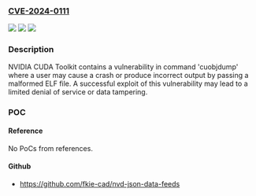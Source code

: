 ### [CVE-2024-0111](https://cve.mitre.org/cgi-bin/cvename.cgi?name=CVE-2024-0111)
![](https://img.shields.io/static/v1?label=Product&message=CUDA%20Toolkit&color=blue)
![](https://img.shields.io/static/v1?label=Version&message=%3D%20All%20versions%20up%20to%20and%20including%20CUDA%20Toolkit%2012.6%20&color=brighgreen)
![](https://img.shields.io/static/v1?label=Vulnerability&message=CWE-1284%20Improper%20Validation%20of%20Specified%20Quantity%20in%20Input&color=brighgreen)

### Description

NVIDIA CUDA Toolkit contains a vulnerability in command 'cuobjdump' where a user may cause a crash or produce incorrect output by passing a malformed ELF file. A successful exploit of this vulnerability may lead to a limited denial of service or data tampering.

### POC

#### Reference
No PoCs from references.

#### Github
- https://github.com/fkie-cad/nvd-json-data-feeds

